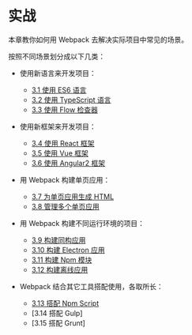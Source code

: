 # 实战
本章教你如何用 Webpack 去解决实际项目中常见的场景。

按照不同场景划分成以下几类：

- 使用新语言来开发项目：

  - [3.1 使用 ES6 语言](3.1使用ES6语言.md)
  - [3.2 使用 TypeScript 语言](3.2使用TypeScript语言.md)
  - [3.3 使用 Flow 检查器](3.3使用Flow检查器.md)
  
- 使用新框架来开发项目：

  - [3.4 使用 React 框架](3.4使用React框架.md)
  - [3.5 使用 Vue 框架](3.5使用Vue框架.md)
  - [3.6 使用 Angular2 框架](3.6使用Angular2框架.md)
  
- 用 Webpack 构建单页应用：

  - [3.7 为单页应用生成 HTML](3.7为单页应用生成HTML.md)
  - [3.8 管理多个单页应用](3.8管理多个单页应用.md)
  
- 用 Webpack 构建不同运行环境的项目：

  - [3.9 构建同构应用](3.9构建同构应用.md)
  - [3.10 构建 Electron 应用](3.10构建Electron应用.md)
  - [3.11 构建 Npm 模块](3.11构建Npm模块.md)
  - [3.12 构建离线应用](3.12构建离线应用.md)
  
- Webpack 结合其它工具搭配使用，各取所长：
  - [3.13 搭配 Npm Script](3.13搭配NpmScript.md)
  - [3.14 搭配 Gulp]
  - [3.15 搭配 Grunt]
  
